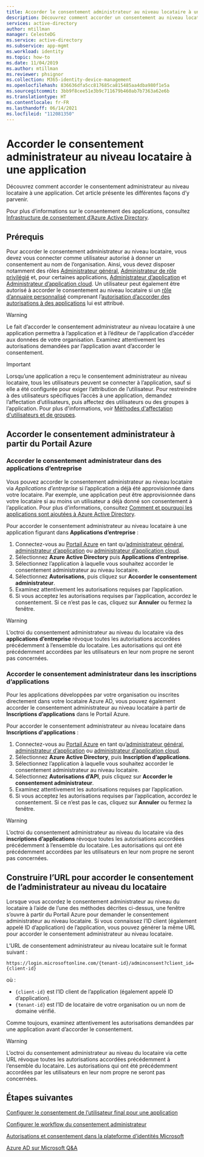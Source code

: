 ```yaml
---
title: Accorder le consentement administrateur au niveau locataire à une application - Azure AD
description: Découvrez comment accorder un consentement au niveau locataire à une application afin d’éviter que les utilisateurs finaux donnent leur consentement lors de la connexion à une application.
services: active-directory
author: mtillman
manager: CelesteDG
ms.service: active-directory
ms.subservice: app-mgmt
ms.workload: identity
ms.topic: how-to
ms.date: 11/04/2019
ms.author: mtillman
ms.reviewer: phsignor
ms.collection: M365-identity-device-management
ms.openlocfilehash: 836636dfa5cc817685ca815485aa4dba980f1e5a
ms.sourcegitcommit: 3bb9f8cee51e3b9c711679b460ab7b7363a62e6b
ms.translationtype: HT
ms.contentlocale: fr-FR
ms.lasthandoff: 06/14/2021
ms.locfileid: "112081350"
---
```

# <a name="grant-tenant-wide-admin-consent-to-an-application"></a>Accorder le consentement administrateur au niveau locataire à une application

  Découvrez comment accorder le consentement administrateur au niveau locataire à une application. Cet article présente les différentes façons d’y parvenir.

Pour plus d’informations sur le consentement des applications, consultez [Infrastructure de consentement d’Azure Active Directory](../develop/consent-framework.md).

## <a name="prerequisites"></a>Prérequis

Pour accorder le consentement administrateur au niveau locataire, vous devez vous connecter comme utilisateur autorisé à donner un consentement au nom de l’organisation. Ainsi, vous devez disposer notamment des rôles [Administrateur général](../roles/permissions-reference.md#global-administrator), [Administrateur de rôle privilégié](../roles/permissions-reference.md#privileged-role-administrator) et, pour certaines applications, [Administrateur d’application](../roles/permissions-reference.md#application-administrator) et [Administrateur d’application cloud](../roles/permissions-reference.md#cloud-application-administrator). Un utilisateur peut également être autorisé à accorder le consentement au niveau locataire si un [rôle d’annuaire personnalisé](../roles/custom-create.md) comprenant l’[autorisation d’accorder des autorisations à des applications](../roles/custom-consent-permissions.md) lui est attribué.

> [!WARNING]
> Le fait d’accorder le consentement administrateur au niveau locataire à une application permettra à l’application et à l’éditeur de l'application d’accéder aux données de votre organisation. Examinez attentivement les autorisations demandées par l’application avant d’accorder le consentement.

> [!IMPORTANT]
> Lorsqu’une application a reçu le consentement administrateur au niveau locataire, tous les utilisateurs peuvent se connecter à l’application, sauf si elle a été configurée pour exiger l’attribution de l’utilisateur. Pour restreindre à des utilisateurs spécifiques l’accès à une application, demandez l’affectation d’utilisateurs, puis affectez des utilisateurs ou des groupes à l’application. Pour plus d'informations, voir [Méthodes d'affectation d'utilisateurs et de groupes](./assign-user-or-group-access-portal.md).

## <a name="grant-admin-consent-from-the-azure-portal"></a>Accorder le consentement administrateur à partir du Portail Azure

### <a name="grant-admin-consent-in-enterprise-apps"></a>Accorder le consentement administrateur dans des applications d’entreprise

Vous pouvez accorder le consentement administrateur au niveau locataire via *Applications d’entreprise* si l’application a déjà été approvisionnée dans votre locataire. Par exemple, une application peut être approvisionnée dans votre locataire si au moins un utilisateur a déjà donné son consentement à l’application. Pour plus d’informations, consultez [Comment et pourquoi les applications sont ajoutées à Azure Active Directory](../develop/active-directory-how-applications-are-added.md).

Pour accorder le consentement administrateur au niveau locataire à une application figurant dans **Applications d’entreprise** :

1. Connectez-vous au [Portail Azure](https://portal.azure.com) en tant qu’[administrateur général](../roles/permissions-reference.md#global-administrator), [administrateur d’application](../roles/permissions-reference.md#application-administrator) ou [administrateur d’application cloud](../roles/permissions-reference.md#cloud-application-administrator).
2. Sélectionnez **Azure Active Directory** puis **Applications d’entreprise**.
3. Sélectionnez l’application à laquelle vous souhaitez accorder le consentement administrateur au niveau locataire.
4. Sélectionnez **Autorisations**, puis cliquez sur **Accorder le consentement administrateur**.
5. Examinez attentivement les autorisations requises par l’application.
6. Si vous acceptez les autorisations requises par l’application, accordez le consentement. Si ce n’est pas le cas, cliquez sur **Annuler** ou fermez la fenêtre.

> [!WARNING]
> L’octroi du consentement administrateur au niveau du locataire via des **applications d’entreprise** révoque toutes les autorisations accordées précédemment à l’ensemble du locataire. Les autorisations qui ont été précédemment accordées par les utilisateurs en leur nom propre ne seront pas concernées. 

### <a name="grant-admin-consent-in-app-registrations"></a>Accorder le consentement administrateur dans les inscriptions d’applications

Pour les applications développées par votre organisation ou inscrites directement dans votre locataire Azure AD, vous pouvez également accorder le consentement administrateur au niveau locataire à partir de **Inscriptions d’applications** dans le Portail Azure.

Pour accorder le consentement administrateur au niveau locataire dans **Inscriptions d'applications** :

1. Connectez-vous au [Portail Azure](https://portal.azure.com) en tant qu’[administrateur général](../roles/permissions-reference.md#global-administrator), [administrateur d’application](../roles/permissions-reference.md#application-administrator) ou [administrateur d’application cloud](../roles/permissions-reference.md#cloud-application-administrator).
2. Sélectionnez **Azure Active Directory**, puis **Inscription d’applications**.
3. Sélectionnez l’application à laquelle vous souhaitez accorder le consentement administrateur au niveau locataire.
4. Sélectionnez **Autorisations d’API**, puis cliquez sur **Accorder le consentement administrateur**.
5. Examinez attentivement les autorisations requises par l’application.
6. Si vous acceptez les autorisations requises par l’application, accordez le consentement. Si ce n’est pas le cas, cliquez sur **Annuler** ou fermez la fenêtre.

> [!WARNING]
> L’octroi du consentement administrateur au niveau du locataire via des **inscriptions d’applications** révoque toutes les autorisations accordées précédemment à l’ensemble du locataire. Les autorisations qui ont été précédemment accordées par les utilisateurs en leur nom propre ne seront pas concernées. 

## <a name="construct-the-url-for-granting-tenant-wide-admin-consent"></a>Construire l’URL pour accorder le consentement de l’administrateur au niveau du locataire

Lorsque vous accordez le consentement administrateur au niveau du locataire à l’aide de l’une des méthodes décrites ci-dessus, une fenêtre s’ouvre à partir du Portail Azure pour demander le consentement administrateur au niveau locataire. Si vous connaissez l’ID client (également appelé ID d’application) de l’application, vous pouvez générer la même URL pour accorder le consentement administrateur au niveau locataire.

L’URL de consentement administrateur au niveau locataire suit le format suivant :

```http
https://login.microsoftonline.com/{tenant-id}/adminconsent?client_id={client-id}
```

où :

* `{client-id}` est l’ID client de l’application (également appelé ID d’application).
* `{tenant-id}` est l’ID de locataire de votre organisation ou un nom de domaine vérifié.

Comme toujours, examinez attentivement les autorisations demandées par une application avant d’accorder le consentement.

> [!WARNING]
> L’octroi du consentement administrateur au niveau du locataire via cette URL révoque toutes les autorisations accordées précédemment à l’ensemble du locataire. Les autorisations qui ont été précédemment accordées par les utilisateurs en leur nom propre ne seront pas concernées. 

## <a name="next-steps"></a>Étapes suivantes

[Configurer le consentement de l’utilisateur final pour une application](configure-user-consent.md)

[Configurer le workflow du consentement administrateur](configure-admin-consent-workflow.md)

[Autorisations et consentement dans la plateforme d’identités Microsoft](../develop/v2-permissions-and-consent.md)

[Azure AD sur Microsoft Q&A](/answers/topics/azure-active-directory.html)
